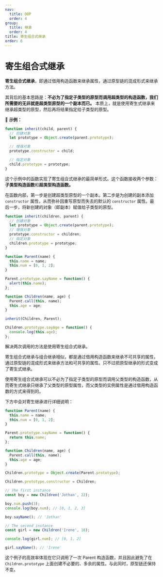 ```yaml
---
nav:
  title: OOP
  order: 4
group:
  title: 继承
  order: 4
title: 寄生组合式继承
order: 6
---
```


# 寄生组合式继承

**寄生组合式继承**，即通过借用构造函数来继承属性，通过原型链的混成形式来继承方法。

其背后的基本思路是：**不必为了指定子类型的原型而调用超类型的构造函数，我们所需要的无非就是超类型原型的一个副本而已。** 本质上，就是使用寄生式继承来继承超类型的原型，然后再将结果指定给子类型的原型。

🌰 **示例：**

```js
function inherit(child, parent) {
  // 创建对象
  let prototype = Object.create(parent.prototype);

  // 增强对象
  prototype.constructor = child;

  // 指定对象
  child.prototype = prototype;
}
```

这个示例中的函数实现了寄生组合式继承的最简单形式。这个函数接收两个参数：**子类型构造函数**和**超类型构造函数。**

在函数内部，第一步是创建超类型原型的一个副本。第二步是为创建的副本添加 `constructor` 属性，从而弥补因重写原型而失去的默认的 `constructor` 属性。最后一步，将新创建的对象（即副本）赋值给子类型的原型。

```js
function inherit(children, parent) {
  // 创建对象
  let prototype = Object.create(parent.prototype);
  // 增强对象
  prototype.constructor = children;
  // 指定对象
  children.prototype = prototype;
}

function Parent(name) {
  this.name = name;
  this.num = [0, 1, 2];
}

Parent.prototype.sayName = function() {
  alert(this.name);
};

function Children(name, age) {
  Parent.call(this, name);
  this.age = age;
}

inherit(Children, Parent);

Children.prototype.sayAge = function() {
  console.log(this.age);
};
```

解决两次调用的方法是使用寄生组合式继承。

寄生组合式继承与组合继承相似，都是通过借用构造函数来继承不可共享的属性，通过原型链的混成形式来继承方法和可共享的属性。只不过把原型继承的形式变成了寄生式继承。

使用寄生组合式继承可以不必为了指定子类型的原型而调用父类型的构造函数，从而寄生式继承只继承了父类型的原型属性，而父类型的实例属性是通过借用构造函数的方式来得到的。

下方中会对寄生继承进行详细说明：

```js
function Parent(name) {
  this.name = name;
  this.num = [0, 1, 2];
}

Parent.prototype.sayName = function() {
  return this.name;
};

function Children(name, age) {
  Parent.call(this, name);
  this.age = age;
}

Children.prototype = Object.create(Parent.prototype);

Children.prototype.constructor = Children;

// The first instance
const boy = new Children('Jothan', 22);

boy.num.push(3);
console.log(boy.num); // [0, 1, 2, 3]

boy.sayName(); // 'Jothan'

// The second instance
const girl = new Children('Irene', 18);

console.log(girl.num); // [0, 1, 2]

girl.sayName(); // 'Irene'
```

这个例子的高效率体现在它只调用了一次 Parent 构造函数，并且因此避免了在 `Children.prototype` 上面创建不必要的、多余的属性。与此同时，原型链还保持不变。
